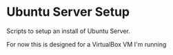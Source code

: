 # Ubuntu Server Setup

Scripts to setup an install of Ubuntu Server.

For now this is designed for a VirtualBox VM I'm running
